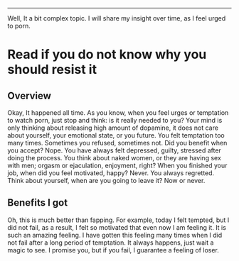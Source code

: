 ___
Well, It a bit complex topic. I will share my insight over time, as I feel urged to porn.
# Read if you do not know why you should resist it
## Overview
Okay, It happened all time. As you know, when you feel urges or temptation to watch porn, just stop and think: is it really needed to you? Your mind is only thinking about releasing high amount of dopamine, it does not care about yourself, your emotional state, or you future. You felt temptation too many times. Sometimes you refused, sometimes not. Did you benefit when you accept? Nope. You have always felt depressed, guilty, stressed after doing the process. You think about naked women, or they are having sex with men; orgasm or ejaculation, enjoyment, right? When you finished your job, when did you feel motivated, happy? Never. You always regretted. Think about yourself, when are you going to leave it? Now or never. 
## Benefits I got
Oh, this is much better than fapping. For example, today I felt tempted, but I did not fail, as a result, I felt so motivated that even now I am feeling it. It is such an amazing feeling. I have gotten this feeling many times when I did not fail after a long period of temptation. It always happens, just wait a magic to see. I promise you, but if you fail, I guarantee a feeling of loser. 